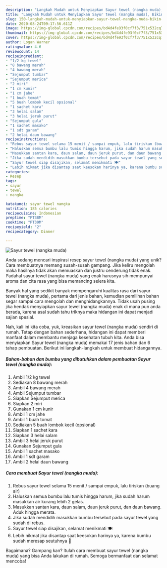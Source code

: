 ```yaml
---
description: "Langkah Mudah untuk Menyiapkan Sayur tewel (nangka muda), Bikin Ngiler"
title: "Langkah Mudah untuk Menyiapkan Sayur tewel (nangka muda), Bikin Ngiler"
slug: 150-langkah-mudah-untuk-menyiapkan-sayur-tewel-nangka-muda-bikin-ngiler
date: 2020-08-24T09:17:56.611Z
image: https://img-global.cpcdn.com/recipes/bd4d4fe93f0cf7f3/751x532cq70/sayur-tewel-nangka-muda-foto-resep-utama.jpg
thumbnail: https://img-global.cpcdn.com/recipes/bd4d4fe93f0cf7f3/751x532cq70/sayur-tewel-nangka-muda-foto-resep-utama.jpg
cover: https://img-global.cpcdn.com/recipes/bd4d4fe93f0cf7f3/751x532cq70/sayur-tewel-nangka-muda-foto-resep-utama.jpg
author: Logan Warner
ratingvalue: 4.6
reviewcount: 14
recipeingredient:
- "1/2 kg tewel"
- "8 bawang merah"
- "4 bawang merah"
- "Sejumput tumbar"
- "Sejumput merica"
- "2 miri"
- "1 cm kunir"
- "1 cm jahe"
- "1 buah tomat"
- "5 buah lombok kecil opsional"
- "1 sachet kara"
- "3 helai salam"
- "3 helai jeruk purut"
- "Sejumput gula"
- "1 sachet masako"
- "1 sdt garam"
- "2 helai daun bawang"
recipeinstructions:
- "Rebus sayur tewel selama 15 menit / sampai empuk, lalu tiriskan (buang air)"
- "Haluskan semua bumbu lalu tumis hingga harum, jika sudah harum masukkan air kurang lebih 2 gelas."
- "Masukkan santan kara, daun salam, daun jeruk purut, dan daun bawang. Aduk hingga merata."
- "Jika sudah mendidih masukkan bumbu tersebut pada sayur tewel yang sudah di rebus."
- "Sayur tewel siap disajikan, selamat menikmati 🍽"
- "Lebih nikmat jika disantap saat keesokan harinya ya, karena bumbu sudah meresap seutuhnya 🤗"
categories:
- Resep
tags:
- sayur
- tewel
- nangka

katakunci: sayur tewel nangka 
nutrition: 185 calories
recipecuisine: Indonesian
preptime: "PT38M"
cooktime: "PT39M"
recipeyield: "2"
recipecategory: Dinner

---
```



![Sayur tewel (nangka muda)](https://img-global.cpcdn.com/recipes/bd4d4fe93f0cf7f3/751x532cq70/sayur-tewel-nangka-muda-foto-resep-utama.jpg)

Anda sedang mencari inspirasi resep sayur tewel (nangka muda) yang unik? Cara membuatnya memang susah-susah gampang. Jika keliru mengolah maka hasilnya tidak akan memuaskan dan justru cenderung tidak enak. Padahal sayur tewel (nangka muda) yang enak harusnya sih mempunyai aroma dan cita rasa yang bisa memancing selera kita.



Banyak hal yang sedikit banyak mempengaruhi kualitas rasa dari sayur tewel (nangka muda), pertama dari jenis bahan, kemudian pemilihan bahan segar sampai cara mengolah dan menghidangkannya. Tidak usah pusing jika hendak menyiapkan sayur tewel (nangka muda) enak di mana pun anda berada, karena asal sudah tahu triknya maka hidangan ini dapat menjadi sajian spesial.


Nah, kali ini kita coba, yuk, kreasikan sayur tewel (nangka muda) sendiri di rumah. Tetap dengan bahan sederhana, hidangan ini dapat memberi manfaat dalam membantu menjaga kesehatan tubuh kita. Anda bisa menyiapkan Sayur tewel (nangka muda) memakai 17 jenis bahan dan 6 tahap pembuatan. Berikut ini langkah-langkah untuk membuat hidangannya.

<!--inarticleads1-->

##### Bahan-bahan dan bumbu yang dibutuhkan dalam pembuatan Sayur tewel (nangka muda):

1. Ambil 1/2 kg tewel
1. Sediakan 8 bawang merah
1. Ambil 4 bawang merah
1. Ambil Sejumput tumbar
1. Siapkan Sejumput merica
1. Siapkan 2 miri
1. Gunakan 1 cm kunir
1. Ambil 1 cm jahe
1. Ambil 1 buah tomat
1. Sediakan 5 buah lombok kecil (opsional)
1. Siapkan 1 sachet kara
1. Siapkan 3 helai salam
1. Ambil 3 helai jeruk purut
1. Gunakan Sejumput gula
1. Ambil 1 sachet masako
1. Ambil 1 sdt garam
1. Ambil 2 helai daun bawang




<!--inarticleads2-->

##### Cara membuat Sayur tewel (nangka muda):

1. Rebus sayur tewel selama 15 menit / sampai empuk, lalu tiriskan (buang air)
1. Haluskan semua bumbu lalu tumis hingga harum, jika sudah harum masukkan air kurang lebih 2 gelas.
1. Masukkan santan kara, daun salam, daun jeruk purut, dan daun bawang. Aduk hingga merata.
1. Jika sudah mendidih masukkan bumbu tersebut pada sayur tewel yang sudah di rebus.
1. Sayur tewel siap disajikan, selamat menikmati 🍽
1. Lebih nikmat jika disantap saat keesokan harinya ya, karena bumbu sudah meresap seutuhnya 🤗




Bagaimana? Gampang kan? Itulah cara membuat sayur tewel (nangka muda) yang bisa Anda lakukan di rumah. Semoga bermanfaat dan selamat mencoba!
